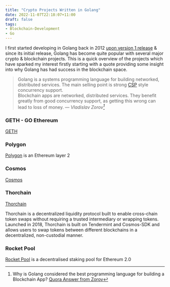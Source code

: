```yaml
---
title: "Crypto Projects Written in Golang"
date: 2022-11-07T22:18:07+11:00
draft: false
tags:
- Blockchain-Development
- Go
---
```

I first started developing in Golang back in 2012 [upon version 1 release](https://go.dev/blog/go1) & since its initial release, Golang has become quite popular with several major crypto & blockchain projects. This is a quick overview of the projects which have sparked my interest firstly starting with a quote providing some insight into why Golang has had success in the blockchain space.

>Golang is a systems programming language for building networked, distributed services. The main selling point is strong [CSP](https://en.wikipedia.org/wiki/Communicating_sequential_processes) style concurrency support.<br>
>Blockchain apps are networked, distributed services. They benefit greatly from good concurrency support, as getting this wrong can lead to loss of money.
> — <cite>Vladislav Zorov[^1]</cite>

[^1]: Why is Golang considered the best programming language for building a Blockchain App? [Quora Answer from Zorov](https://www.quora.com/Why-is-Golang-considered-the-best-programming-language-for-building-a-Blockchain-App/answer/Vladislav-Zorov) 

### GETH - GO Ethereum 
[GETH](https://github.com/ethereum/go-ethereum) 

### Polygon
[Polygon](https://github.com/maticnetwork/bor) is an Ethereum layer 2

### Cosmos
[Cosmos](https://github.com/cosmos/cosmos-sdk)

### Thorchain
[Thorchain](https://github.com/thorchain/thornode)

Thorchain is a decentralized liquidity protocol built to enable cross-chain token swaps without requiring a trusted intermediary or wrapping tokens. Launched in 2018, Thorchain is built on Tendermint and Cosmos-SDK and allows users to swap tokens between different blockchains in a decentralized, non-custodial manner.   

### Rocket Pool 
[Rocket Pool](https://github.com/rocket-pool/rocketpool) is a decentralised staking pool for Ethereum 2.0
